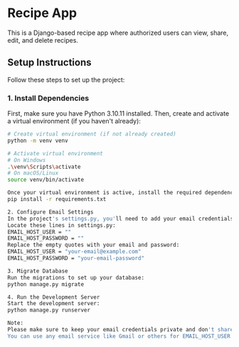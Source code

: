 # Recipe App

This is a Django-based recipe app where authorized users can view, share, edit, and delete recipes.

## Setup Instructions

Follow these steps to set up the project:

### 1. Install Dependencies

First, make sure you have Python 3.10.11 installed. Then, create and activate a virtual environment (if you haven't already):

```bash
# Create virtual environment (if not already created)
python -m venv venv

# Activate virtual environment
# On Windows
.\venv\Scripts\activate
# On macOS/Linux
source venv/bin/activate

Once your virtual environment is active, install the required dependencies listed in requirements.txt:
pip install -r requirements.txt

2. Configure Email Settings
In the project's settings.py, you'll need to add your email credentials. Since the email and password fields have been removed for security reasons, you will need to provide your own values.
Locate these lines in settings.py:
EMAIL_HOST_USER = ""
EMAIL_HOST_PASSWORD = ""
Replace the empty quotes with your email and password:
EMAIL_HOST_USER = "your-email@example.com"
EMAIL_HOST_PASSWORD = "your-email-password"

3. Migrate Database
Run the migrations to set up your database:
python manage.py migrate

4. Run the Development Server
Start the development server:
python manage.py runserver

Note:
Please make sure to keep your email credentials private and don't share them publicly.
You can use any email service like Gmail or others for EMAIL_HOST_USER and EMAIL_HOST_PASSWORD.